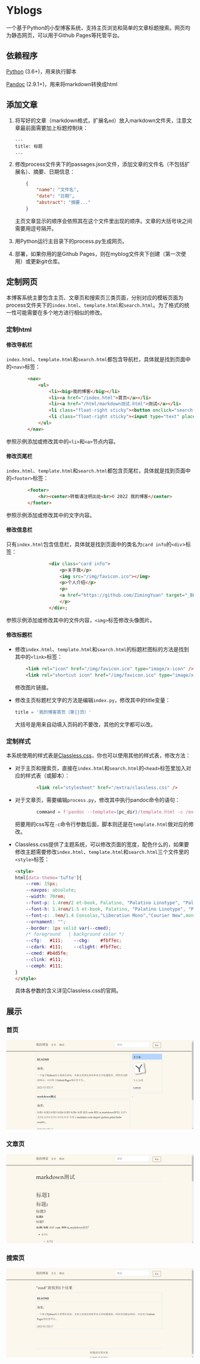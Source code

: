# Yblogs

一个基于Python的小型博客系统，支持主页浏览和简单的文章标题搜索。网页均为静态网页，可以用于Github Pages等托管平台。

## 依赖程序

[Python](https://www.python.org/) (3.6+)，用来执行脚本

[Pandoc](https://pandoc.org/) (2.9.1+)，用来将markdown转换成html

## 添加文章

1. 将写好的文章（markdown格式，扩展名`md`）放入markdown文件夹，注意文章最前面需要加上标题控制块：

   ```
   ---
   title: 标题
   ...
   ```

2. 修改process文件夹下的passages.json文件，添加文章的文件名（不包括扩展名）、摘要、日期信息：

   ```json
       {
           "name": "文件名",
           "date": "日期",
           "abstract": "摘要..."
       }
   ```

   主页文章显示的顺序会依照其在这个文件里出现的顺序。文章的大括号块之间需要用逗号隔开。

3. 用Python运行主目录下的process.py生成网页。
4. 部署，如果你用的是Github Pages，则在myblog文件夹下创建（第一次使用）或更新git仓库。

## 定制网页

本博客系统主要包含主页、文章页和搜索页三类页面，分别对应的模板页面为process文件夹下的`index.html`、`template.html`和`search.html`。为了格式的统一性可能需要在多个地方进行相似的修改。

### 定制html

#### 修改导航栏

`index.html`、`template.html`和`search.html`都包含导航栏，具体就是找到页面中的`<nav>`标签：

```html
        <nav>
            <ul>
                <li><big>我的博客</big></li>
                <li><a href="/index.html">首页</a></li>
                <li><a href="/html/markdown测试.html">测试</a></li>
                <li class="float-right sticky"><button onclick="search()">Go</button></li>
                <li class="float-right sticky"><input type="text" placeholder="搜索"></li>
            </ul>
        </nav>
```

参照示例添加或修改其中的`<li>`和`<a>`节点内容。

#### 修改页尾栏

`index.html`、`template.html`和`search.html`都包含页尾栏，具体就是找到页面中的`<footer>`标签：

```html
        <footer>
            <hr><center>转载请注明出处<br>© 2022 我的博客</center>
        </footer>
```

参照示例添加或修改其中的文字内容。

#### 修改信息栏

只有`index.html`包含信息栏，具体就是找到页面中的类名为`card info`的`<div`>标签：

```html
                <div class="card info">
                    <p>关于我</p>
                    <img src="/img/favicon.ico"></img>
                    <p>个人介绍</p>
                    <p>
                    <a href="https://github.com/ZimingYuan" target="_BLANK">Github</a>
                    </p>
                </div>;
```

参照示例添加或修改其中的文件内容，`<img>`标签修改头像图片。

#### 修改标题栏

* 修改`index.html`、`template.html`和`search.html`的标题栏图标的方法是找到其中的`<link>`标签：

	```html
        <link rel="icon" href="/img/favicon.ico" type="image/x-icon" />
        <link rel="shortcut icon" href="/img/favicon.ico" type="image/x-icon" />
	```

	修改图片链接。

* 修改主页标题栏文字的方法是编辑`index.py`，修改其中的title变量：

	```python
    title = '我的博客首页（第{}页）'
	```

	大括号是用来自动填入页码的不要改，其他的文字都可以改。

### 定制样式

本系统使用的样式表是[Classless.css](https://classless.de/)，你也可以使用其他的样式表，修改方法：

* 对于主页和搜索页，直接在`index.html`和`search.html`的`<head>`标签里加入对应的样式表（或脚本）：

  ```html
          <link rel="stylesheet" href="/extra/classless.css" />
  ```

* 对于文章页，需要编辑`process.py`，修改其中执行pandoc命令的语句：

  ```python
          command = f'pandoc --template={pc_dir}/template.html -c /extra/classless.css --mathjax {i} -o {html}'
  ```

  把要用的css写在`-c`命令行参数后面，脚本则还是在`template.html`做对应的修改。

* Classless.css提供了主题系统，可以修改页面的宽度，配色什么的，如果要修改主题需要修改`index.html`、`template.html`和`search.html`三个文件里的`<style>`标签：

  ```html
  <style>
  html[data-theme='tufte']{
      --rem: 15px;
      --navpos: absolute;
      --width: 70rem;
      --font-p: 1.4rem/2 et-book, Palatino, "Palatino Linotype", "Palatino LT STD", "Book Antiqua", Georgia, serif;
      --font-h: 1.4rem/1.5 et-book, Palatino, "Palatino Linotype", "Palatino LT STD", "Book Antiqua", Georgia, serif;
      --font-c: .9em/1.4 Consolas,"Liberation Mono","Courier New",monospace;
      --ornament: "";
      --border: 1px solid var(--cmed);
      /* foreground   | background color */
      --cfg:   #111;    --cbg:    #fbf7ec;
      --cdark: #111;    --clight: #fbf7ec;
      --cmed: #b4d5fe;
      --clink: #111;
      --cemph: #111;
  }
  </style>
  ```

  具体各参数的含义详见Classless.css的官网。

## 展示

### 首页

![](img/README1.png)

### 文章页

![](img/README2.png)

### 搜索页

![](img/README3.png)